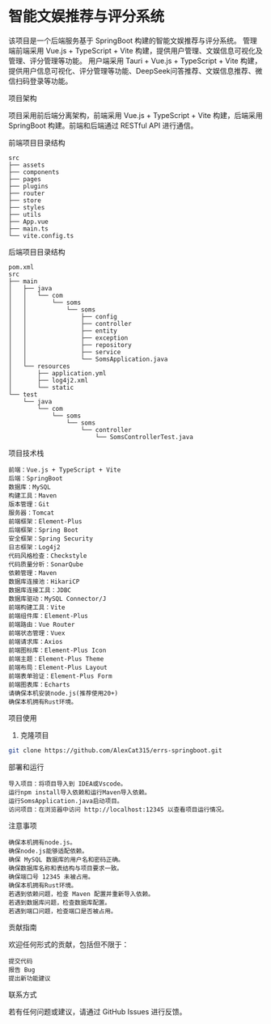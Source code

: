 # 智能文娱推荐与评分系统

该项目是一个后端服务基于 SpringBoot 构建的智能文娱推荐与评分系统。
管理端前端采用 Vue.js + TypeScript + Vite 构建，提供用户管理、文娱信息可视化及管理、评分管理等功能。
用户端采用 Tauri + Vue.js + TypeScript + Vite 构建，提供用户信息可视化、评分管理等功能、DeepSeek问答推荐、文娱信息推荐、微信扫码登录等功能。

项目架构

项目采用前后端分离架构，前端采用 Vue.js + TypeScript + Vite 构建，后端采用 SpringBoot 构建。前端和后端通过 RESTful API 进行通信。

前端项目目录结构

    src
    ├── assets
    ├── components
    ├── pages
    ├── plugins
    ├── router
    ├── store
    ├── styles
    ├── utils
    ├── App.vue
    ├── main.ts
    └── vite.config.ts

后端项目目录结构

    pom.xml
    src
    ├── main
    │   ├── java
    │   │   └── com
    │   │       └── soms
    │   │           └── soms
    │   │               ├── config
    │   │               ├── controller
    │   │               ├── entity
    │   │               ├── exception
    │   │               ├── repository
    │   │               ├── service
    │   │               └── SomsApplication.java
    │   └── resources
    │       ├── application.yml
    │       ├── log4j2.xml
    │       └── static
    └── test
        └── java
            └── com
                └── soms
                    └── soms
                        └── controller
                            └── SomsControllerTest.java




项目技术栈

    前端：Vue.js + TypeScript + Vite
    后端：SpringBoot
    数据库：MySQL
    构建工具：Maven
    版本管理：Git
    服务器：Tomcat
    前端框架：Element-Plus
    后端框架：Spring Boot
    安全框架：Spring Security
    日志框架：Log4j2
    代码风格检查：Checkstyle
    代码质量分析：SonarQube
    依赖管理：Maven
    数据库连接池：HikariCP
    数据库连接工具：JDBC
    数据库驱动：MySQL Connector/J
    前端构建工具：Vite
    前端组件库：Element-Plus
    前端路由：Vue Router
    前端状态管理：Vuex
    前端请求库：Axios
    前端图标库：Element-Plus Icon
    前端主题：Element-Plus Theme
    前端布局：Element-Plus Layout
    前端表单验证：Element-Plus Form
    前端图表库：Echarts
    请确保本机安装node.js(推荐使用20+)
    确保本机拥有Rust环境。

项目使用
1. 克隆项目


``` bash
git clone https://github.com/AlexCat315/errs-springboot.git
```




部署和运行

    导入项目：将项目导入到 IDEA或Vscode。
    运行npm install导入依赖和运行Maven导入依赖。
    运行SomsApplication.java启动项目。
    访问项目：在浏览器中访问 http://localhost:12345 以查看项目运行情况。

注意事项

    确保本机拥有node.js。
    确保node.js能够适配依赖。
    确保 MySQL 数据库的用户名和密码正确。
    确保数据库名称和表结构与项目要求一致。
    确保端口号 12345 未被占用。
    确保本机拥有Rust环境。
    若遇到依赖问题，检查 Maven 配置并重新导入依赖。
    若遇到数据库问题，检查数据库配置。
    若遇到端口问题，检查端口是否被占用。

贡献指南

欢迎任何形式的贡献，包括但不限于：

    提交代码
    报告 Bug
    提出新功能建议

联系方式

若有任何问题或建议，请通过 GitHub Issues 进行反馈。
